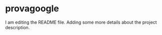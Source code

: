 # provagoogle
I am editing the README file. Adding some more details about the project description.
